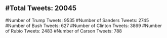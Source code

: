 #Total Tweets: 20045 
---
#Number of Trump Tweets: 9535
#Number of Sanders Tweets: 2745
#Number of Bush Tweets: 627
#Number of Clinton Tweets: 3869
#Number of Rubio Tweets: 2483
#Number of Carson Tweets: 788